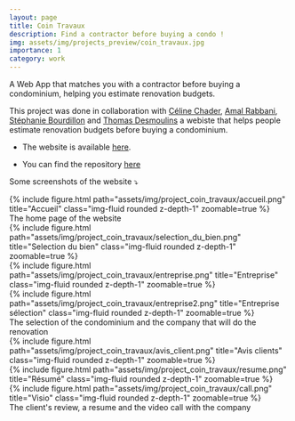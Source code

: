```yaml
---
layout: page
title: Coin Travaux
description: Find a contractor before buying a condo !
img: assets/img/projects_preview/coin_travaux.jpg
importance: 1
category: work
---
```


A Web App that matches you with a contractor before buying a condominium, helping you estimate renovation budgets.

This project was done in collaboration with [Céline Chader](https://github.com/celine-chader/), [Amal Rabbani](https://github.com/AmalRabbani), [Stéphanie Bourdillon](https://github.com/Boubouboubs/) and [Thomas Desmoulins](https://github.com/TDesmoul?tab=overview&from=2020-12-01&to=2020-12-31)  a webiste that helps people estimate renovation budgets before buying a condominium.

- The website is available [here](https://coin-travaux.site).

- You can find the repository [here](https://github.com/DsWagon/coin_travaux)

Some screenshots of the website :arrow_heading_down:

<div class="row">
    <div class="col-sm mt-3 mt-md-0">
        {% include figure.html path="assets/img/project_coin_travaux/accueil.png" title="Accueil" class="img-fluid rounded z-depth-1" zoomable=true %}
    </div>
</div>
<div class="caption">
    The home page of the website
</div>

<div class="row mt-3">
    <div class="col-sm mt-3 mt-md-0">
        {% include figure.html path="assets/img/project_coin_travaux/selection_du_bien.png" title="Selection du bien" class="img-fluid rounded z-depth-1" zoomable=true %}
    </div>
    <div class="col-sm mt-3 mt-md-0">
        {% include figure.html path="assets/img/project_coin_travaux/entreprise.png" title="Entreprise" class="img-fluid rounded z-depth-1" zoomable=true %}
    </div>
    <div class="col-sm mt-3 mt-md-0">
        {% include figure.html path="assets/img/project_coin_travaux/entreprise2.png" title="Entreprise sélection" class="img-fluid rounded z-depth-1" zoomable=true %}
    </div>
</div>
<div class="caption">
    The selection of the condominium and the company that will do the renovation
</div>

<div class="row mt-3">
    <div class="col-sm mt-3 mt-md-0">
        {% include figure.html path="assets/img/project_coin_travaux/avis_client.png" title="Avis clients" class="img-fluid rounded z-depth-1" zoomable=true %}
    </div>
    <div class="col-sm mt-3 mt-md-0">
        {% include figure.html path="assets/img/project_coin_travaux/resume.png" title="Résumé" class="img-fluid rounded z-depth-1" zoomable=true %}
    </div>
    <div class="col-sm mt-3 mt-md-0">
        {% include figure.html path="assets/img/project_coin_travaux/call.png" title="Visio" class="img-fluid rounded z-depth-1" zoomable=true %}
    </div>
</div>
<div class="caption">
    The client's review, a resume and the video call with the company
</div>
